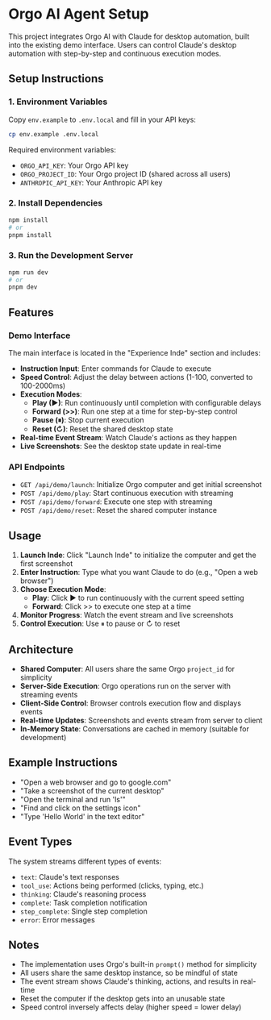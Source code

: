 # Orgo AI Agent Setup

This project integrates Orgo AI with Claude for desktop automation, built into the existing demo interface. Users can control Claude's desktop automation with step-by-step and continuous execution modes.

## Setup Instructions

### 1. Environment Variables

Copy `env.example` to `.env.local` and fill in your API keys:

```bash
cp env.example .env.local
```

Required environment variables:
- `ORGO_API_KEY`: Your Orgo API key
- `ORGO_PROJECT_ID`: Your Orgo project ID (shared across all users)
- `ANTHROPIC_API_KEY`: Your Anthropic API key

### 2. Install Dependencies

```bash
npm install
# or
pnpm install
```

### 3. Run the Development Server

```bash
npm run dev
# or
pnpm dev
```

## Features

### Demo Interface

The main interface is located in the "Experience Inde" section and includes:

- **Instruction Input**: Enter commands for Claude to execute
- **Speed Control**: Adjust the delay between actions (1-100, converted to 100-2000ms)
- **Execution Modes**:
  - **Play (▶)**: Run continuously until completion with configurable delays
  - **Forward (>>)**: Run one step at a time for step-by-step control
  - **Pause (⏸)**: Stop current execution
  - **Reset (↻)**: Reset the shared desktop state
- **Real-time Event Stream**: Watch Claude's actions as they happen
- **Live Screenshots**: See the desktop state update in real-time

### API Endpoints

- `GET /api/demo/launch`: Initialize Orgo computer and get initial screenshot
- `POST /api/demo/play`: Start continuous execution with streaming
- `POST /api/demo/forward`: Execute one step with streaming
- `POST /api/demo/reset`: Reset the shared computer instance

## Usage

1. **Launch Inde**: Click "Launch Inde" to initialize the computer and get the first screenshot
2. **Enter Instruction**: Type what you want Claude to do (e.g., "Open a web browser")
3. **Choose Execution Mode**:
   - **Play**: Click ▶ to run continuously with the current speed setting
   - **Forward**: Click >> to execute one step at a time
4. **Monitor Progress**: Watch the event stream and live screenshots
5. **Control Execution**: Use ⏸ to pause or ↻ to reset

## Architecture

- **Shared Computer**: All users share the same Orgo `project_id` for simplicity
- **Server-Side Execution**: Orgo operations run on the server with streaming events
- **Client-Side Control**: Browser controls execution flow and displays events
- **Real-time Updates**: Screenshots and events stream from server to client
- **In-Memory State**: Conversations are cached in memory (suitable for development)

## Example Instructions

- "Open a web browser and go to google.com"
- "Take a screenshot of the current desktop"
- "Open the terminal and run 'ls'"
- "Find and click on the settings icon"
- "Type 'Hello World' in the text editor"

## Event Types

The system streams different types of events:
- `text`: Claude's text responses
- `tool_use`: Actions being performed (clicks, typing, etc.)
- `thinking`: Claude's reasoning process
- `complete`: Task completion notification
- `step_complete`: Single step completion
- `error`: Error messages

## Notes

- The implementation uses Orgo's built-in `prompt()` method for simplicity
- All users share the same desktop instance, so be mindful of state
- The event stream shows Claude's thinking, actions, and results in real-time
- Reset the computer if the desktop gets into an unusable state
- Speed control inversely affects delay (higher speed = lower delay) 